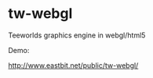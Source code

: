 tw-webgl
========

Teeworlds graphics engine in webgl/html5

Demo:

http://www.eastbit.net/public/tw-webgl/


